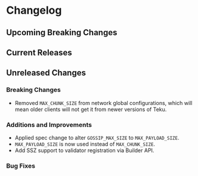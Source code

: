 # Changelog

## Upcoming Breaking Changes

## Current Releases

## Unreleased Changes

### Breaking Changes
 - Removed `MAX_CHUNK_SIZE` from network global configurations, which will mean older clients will not get it from newer versions of Teku.

### Additions and Improvements
 - Applied spec change to alter `GOSSIP_MAX_SIZE` to `MAX_PAYLOAD_SIZE`.
 - `MAX_PAYLOAD_SIZE` is now used instead of `MAX_CHUNK_SIZE`.
 - Add SSZ support to validator registration via Builder API.

### Bug Fixes